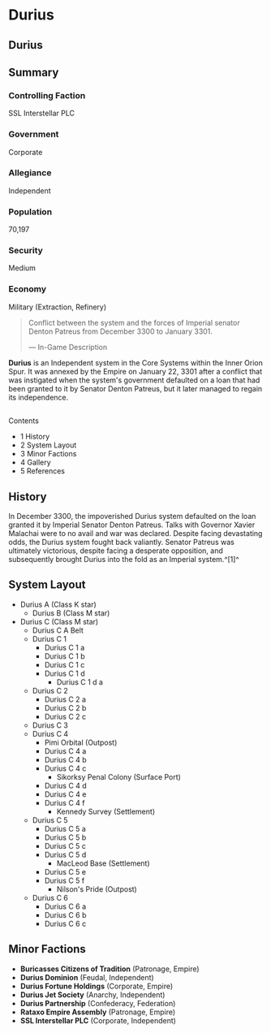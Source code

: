 # Durius
## Durius

		

## Summary

### Controlling Faction

SSL Interstellar PLC

### Government

Corporate

### Allegiance

Independent

### Population

70,197

### Security

Medium

### Economy

Military (Extraction, Refinery)

> 
> 
> Conflict between the system and the forces of Imperial senator Denton Patreus from December 3300 to January 3301.
> 
> 
> — In-Game Description
> 

**Durius** is an Independent system in the Core Systems within the Inner Orion Spur. It was annexed by the Empire on January 22, 3301 after a conflict that was instigated when the system's government defaulted on a loan that had been granted to it by Senator Denton Patreus, but it later managed to regain its independence.

## 

Contents

- 1 History
- 2 System Layout
- 3 Minor Factions
- 4 Gallery
- 5 References

## History

In December 3300, the impoverished Durius system defaulted on the loan granted it by Imperial Senator Denton Patreus. Talks with Governor Xavier Malachai were to no avail and war was declared. Despite facing devastating odds, the Durius system fought back valiantly. Senator Patreus was ultimately victorious, despite facing a desperate opposition, and subsequently brought Durius into the fold as an Imperial system.^[1]^

## System Layout

- Durius A (Class K star)
    - Durius B (Class M star)
- Durius C (Class M star)
    - Durius C A Belt
    - Durius C 1
        - Durius C 1 a
        - Durius C 1 b
        - Durius C 1 c
        - Durius C 1 d
            - Durius C 1 d a
    - Durius C 2
        - Durius C 2 a
        - Durius C 2 b
        - Durius C 2 c
    - Durius C 3
    - Durius C 4
        - Pimi Orbital (Outpost)
        - Durius C 4 a
        - Durius C 4 b
        - Durius C 4 c
            - Sikorksy Penal Colony (Surface Port)
        - Durius C 4 d
        - Durius C 4 e
        - Durius C 4 f
            - Kennedy Survey (Settlement)
    - Durius C 5
        - Durius C 5 a
        - Durius C 5 b
        - Durius C 5 c
        - Durius C 5 d
            - MacLeod Base (Settlement)
        - Durius C 5 e
        - Durius C 5 f
            - Nilson's Pride (Outpost)
    - Durius C 6
        - Durius C 6 a
        - Durius C 6 b
        - Durius C 6 c

## Minor Factions

- **Buricasses Citizens of Tradition** (Patronage, Empire)
- **Durius Dominion** (Feudal, Independent)
- **Durius Fortune Holdings** (Corporate, Empire)
- **Durius Jet Society** (Anarchy, Independent)
- **Durius Partnership** (Confederacy, Federation)
- **Rataxo Empire Assembly** (Patronage, Empire)
- **SSL Interstellar PLC** (Corporate, Independent)